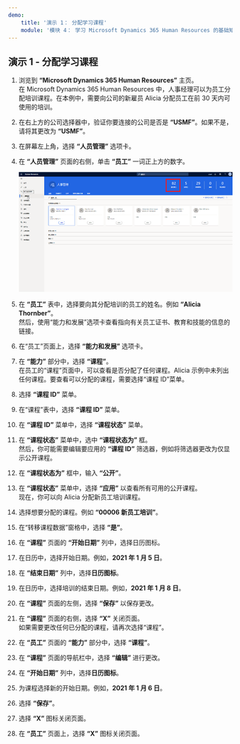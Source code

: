 ```yaml
---
demo:
    title: '演示 1： 分配学习课程'
    module: '模块 4： 学习 Microsoft Dynamics 365 Human Resources 的基础知识'
---
```


## 演示 1 - 分配学习课程

1. 浏览到 **“Microsoft Dynamics 365 Human Resources”** 主页。  
    在 Microsoft Dynamics 365 Human Resources 中，人事经理可以为员工分配培训课程。在本例中，需要向公司的新雇员 Alicia 分配员工在前 30 天内可使用的培训。

1. 在右上方的公司选择器中，验证你要连接的公司是否是 **“USMF”**。如果不是，请将其更改为 **“USMF”**。

1. 在屏幕左上角，选择 **“人员管理”** 选项卡。

1. 在 **“人员管理”** 页面的右侧，单击 **“员工”** 一词正上方的数字。

    ![突出显示员工编号的“人员管理”页面的屏幕截图。](./media/assigning_learning_courses_1_employee.png)

1. 在 **“员工”** 表中，选择要向其分配培训的员工的姓名。例如 **“Alicia Thornber”**。  
    然后，使用“能力和发展”选项卡查看指向有关员工证书、教育和技能的信息的链接。

1. 在“员工”页面上，选择 **“能力和发展”** 选项卡。

1. 在 **“能力”** 部分中，选择 **“课程”**。  
    在员工的“课程”页面中，可以查看是否分配了任何课程。Alicia 示例中未列出任何课程。要查看可以分配的课程，需要选择“课程 ID”菜单。

1. 选择 **“课程 ID”** 菜单。

1. 在“课程”表中，选择 **“课程 ID”** 菜单。

1. 在 **“课程 ID”** 菜单中，选择 **“课程状态”** 菜单。

1. 在 **“课程状态”** 菜单中，选中 **“课程状态为”** 框。  
    然后，你可能需要编辑要应用的 **“课程 ID”** 筛选器，例如将筛选器更改为仅显示公开课程。

1. 在 **“课程状态为”** 框中，输入 **“公开”**。

1. 在 **“课程状态”** 菜单中，选择 **“应用”** 以查看所有可用的公开课程。  
    现在，你可以向 Alicia 分配新员工培训课程。

1. 选择想要分配的课程。例如 **“00006 新员工培训”**。

1. 在“转移课程数据”窗格中，选择 **“是”**。

1. 在 **“课程”** 页面的 **“开始日期”** 列中，选择日历图标。

1. 在日历中，选择开始日期。例如，**2021 年 1 月 5 日**。

1. 在 **“结束日期”** 列中，选择**日历图标**。

1. 在日历中，选择培训的结束日期。例如，**2021 年 1 月 8 日**。

1. 在 **“课程”** 页面的左侧，选择 **“保存”** 以保存更改。

1. 在 **“课程”** 页面的右侧，选择 **“X”** 关闭页面。  
    如果需要更改任何已分配的课程，请再次选择“课程”。

1. 在 **“员工”** 页面的 **“能力”** 部分中，选择 **“课程”**。

1. 在 **“课程”** 页面的导航栏中，选择 **“编辑”** 进行更改。

1. 在 **“开始日期”** 列中，选择**日历图标**。

1. 为课程选择新的开始日期。例如，**2021 年 1 月 6 日**。

1. 选择 **“保存”**。

1. 选择 **“X”** 图标关闭页面。

1. 在 **“员工”** 页面上，选择 **“X”** 图标关闭页面。

